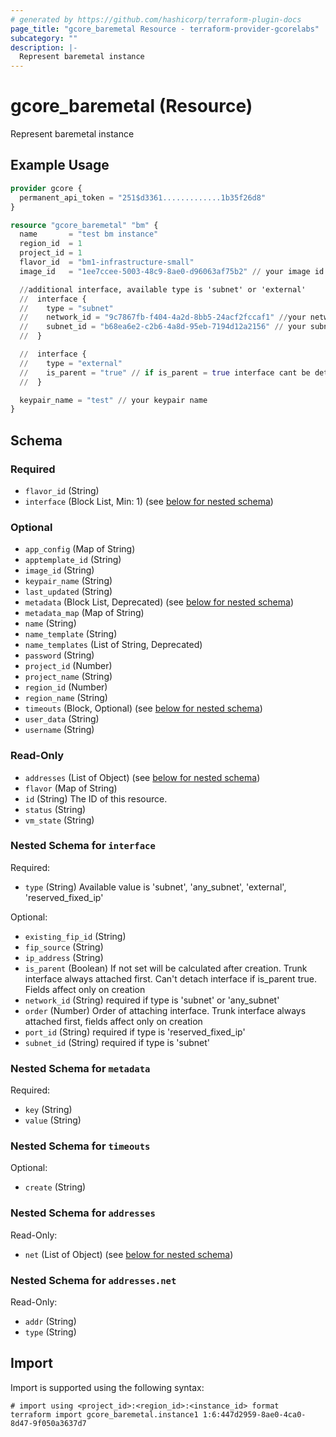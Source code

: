 ```yaml
---
# generated by https://github.com/hashicorp/terraform-plugin-docs
page_title: "gcore_baremetal Resource - terraform-provider-gcorelabs"
subcategory: ""
description: |-
  Represent baremetal instance
---
```


# gcore_baremetal (Resource)

Represent baremetal instance

## Example Usage

```terraform
provider gcore {
  permanent_api_token = "251$d3361.............1b35f26d8"
}

resource "gcore_baremetal" "bm" {
  name       = "test bm instance"
  region_id  = 1
  project_id = 1
  flavor_id  = "bm1-infrastructure-small"
  image_id   = "1ee7ccee-5003-48c9-8ae0-d96063af75b2" // your image id

  //additional interface, available type is 'subnet' or 'external'
  //  interface {
  //	type = "subnet"
  //	network_id = "9c7867fb-f404-4a2d-8bb5-24acf2fccaf1" //your network_id
  //	subnet_id = "b68ea6e2-c2b6-4a8d-95eb-7194d12a2156" // your subnet_id
  //  }

  //  interface {
  //	type = "external"
  //    is_parent = "true" // if is_parent = true interface cant be detached, and always connected first
  //  }

  keypair_name = "test" // your keypair name
}
```

<!-- schema generated by tfplugindocs -->
## Schema

### Required

- `flavor_id` (String)
- `interface` (Block List, Min: 1) (see [below for nested schema](#nestedblock--interface))

### Optional

- `app_config` (Map of String)
- `apptemplate_id` (String)
- `image_id` (String)
- `keypair_name` (String)
- `last_updated` (String)
- `metadata` (Block List, Deprecated) (see [below for nested schema](#nestedblock--metadata))
- `metadata_map` (Map of String)
- `name` (String)
- `name_template` (String)
- `name_templates` (List of String, Deprecated)
- `password` (String)
- `project_id` (Number)
- `project_name` (String)
- `region_id` (Number)
- `region_name` (String)
- `timeouts` (Block, Optional) (see [below for nested schema](#nestedblock--timeouts))
- `user_data` (String)
- `username` (String)

### Read-Only

- `addresses` (List of Object) (see [below for nested schema](#nestedatt--addresses))
- `flavor` (Map of String)
- `id` (String) The ID of this resource.
- `status` (String)
- `vm_state` (String)

<a id="nestedblock--interface"></a>
### Nested Schema for `interface`

Required:

- `type` (String) Available value is 'subnet', 'any_subnet', 'external', 'reserved_fixed_ip'

Optional:

- `existing_fip_id` (String)
- `fip_source` (String)
- `ip_address` (String)
- `is_parent` (Boolean) If not set will be calculated after creation. Trunk interface always attached first. Can't detach interface if is_parent true. Fields affect only on creation
- `network_id` (String) required if type is 'subnet' or 'any_subnet'
- `order` (Number) Order of attaching interface. Trunk interface always attached first, fields affect only on creation
- `port_id` (String) required if type is  'reserved_fixed_ip'
- `subnet_id` (String) required if type is 'subnet'


<a id="nestedblock--metadata"></a>
### Nested Schema for `metadata`

Required:

- `key` (String)
- `value` (String)


<a id="nestedblock--timeouts"></a>
### Nested Schema for `timeouts`

Optional:

- `create` (String)


<a id="nestedatt--addresses"></a>
### Nested Schema for `addresses`

Read-Only:

- `net` (List of Object) (see [below for nested schema](#nestedobjatt--addresses--net))

<a id="nestedobjatt--addresses--net"></a>
### Nested Schema for `addresses.net`

Read-Only:

- `addr` (String)
- `type` (String)

## Import

Import is supported using the following syntax:

```shell
# import using <project_id>:<region_id>:<instance_id> format
terraform import gcore_baremetal.instance1 1:6:447d2959-8ae0-4ca0-8d47-9f050a3637d7
```
